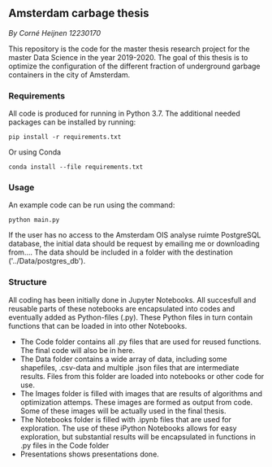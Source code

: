 ## Amsterdam carbage thesis
_By Corné Heijnen 12230170_

This repository is the code for the master thesis research project for the master Data Science in the year 2019-2020. The goal of this thesis is to optimize the configuration of the different fraction of underground garbage containers in the city of Amsterdam.

### Requirements
All code is produced for running in Python 3.7. The additional needed packages can be installed by running:
```
pip install -r requirements.txt
```

Or using Conda

```
conda install --file requirements.txt
```

### Usage
An example code can be run using the command:
```
python main.py
```

If the user has no access to the Amsterdam OIS analyse ruimte PostgreSQL database, the initial data should be request by emailing me or downloading from.... The data should be included in a folder with the destination ('../Data/postgres_db').


### Structure
All coding has been initially done in Jupyter Notebooks. All succesfull and reusable parts of these notebooks are encapsulated into codes and eventually added as Python-files (.py). These Python files in turn contain functions that can be loaded in into other Notebooks.
- The Code folder contains all .py files that are used for reused functions. The final code will also be in here.
- The Data folder contains a wide array of data, including some shapefiles, .csv-data and multiple .json files that are intermediate results. Files from this folder are loaded into notebooks or other code for use.
- The Images folder is filled with images that are results of algorithms and optimization attemps. These images are formed as output from code. Some of these images will be actually used in the final thesis.
- The Notebooks folder is filled with .ipynb files that are used for exploration. The use of these iPython Notebooks allows for easy exploration, but substantial results will be encapsulated in functions in .py files in the Code folder
- Presentations shows presentations done.
